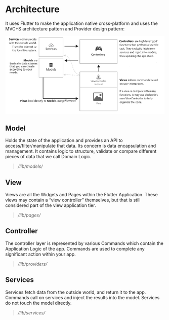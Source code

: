 # Architecture

It uses Flutter to make the application native cross-platform and uses the MVC+S architecture pattern and Provider design pattern:

![mvcs](../assets/mvcs.png)

## Model
Holds the state of the application and provides an API to access/filter/manipulate that data. Its concern is data encapsulation and management. It contains logic to structure, validate or compare different pieces of data that we call Domain Logic.

> _/lib/models/_

## View
Views are all the Widgets and Pages within the Flutter Application. These views may contain a “view controller” themselves, but that is still considered part of the view application tier.

> _/lib/pages/_

## Controller
The controller layer is represented by various Commands which contain the Application Logic of the app. Commands are used to complete any significant action within your app.

> _/lib/providers/_

## Services
Services fetch data from the outside world, and return it to the app. Commands call on services and inject the results into the model. Services do not touch the model directly.

> _/lib/services/_
